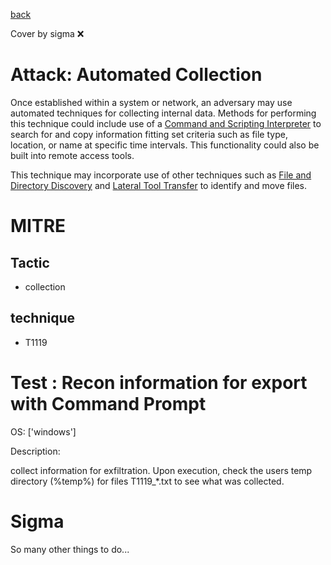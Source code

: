[back](../index.md)

Cover by sigma :x: 

# Attack: Automated Collection

 Once established within a system or network, an adversary may use automated techniques for collecting internal data. Methods for performing this technique could include use of a [Command and Scripting Interpreter](https://attack.mitre.org/techniques/T1059) to search for and copy information fitting set criteria such as file type, location, or name at specific time intervals. This functionality could also be built into remote access tools. 

This technique may incorporate use of other techniques such as [File and Directory Discovery](https://attack.mitre.org/techniques/T1083) and [Lateral Tool Transfer](https://attack.mitre.org/techniques/T1570) to identify and move files.

# MITRE
## Tactic
  - collection

## technique
  - T1119

# Test : Recon information for export with Command Prompt

OS: ['windows']

Description:

 collect information for exfiltration. Upon execution, check the users temp directory (%temp%) for files T1119_*.txt
to see what was collected.


# Sigma

 So many other things to do...